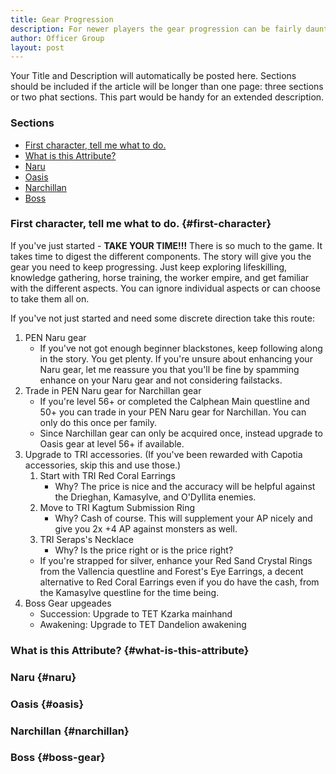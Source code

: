```yaml
---
title: Gear Progression
description: For newer players the gear progression can be fairly daunting. We hope to help our members understand the gear in the game with this guide.
author: Officer Group
layout: post
---
```


Your Title and Description will automatically be posted here. Sections should be included if the article will be longer than one page: three sections or two phat sections. This part would be handy for an extended description.

### Sections

- [First character, tell me what to do.](#first-character)
- [What is this Attribute?](#what-is-this-attribute)
- [Naru](#naru)
- [Oasis](#oasis)
- [Narchillan](#narchillan)
- [Boss](#boss-gear)

### First character, tell me what to do. {#first-character}

If you've just started - __TAKE YOUR TIME!!!__ There is so much to the game. It takes time to digest the different components. The story will give you the gear you need to keep progressing. Just keep exploring lifeskilling, knowledge gathering, horse training, the worker empire, and get familiar with the different aspects. You can ignore individual aspects or can choose to take them all on.

If you've not just started and need some discrete direction take this route: 

 1. PEN Naru gear
    - If you've not got enough beginner blackstones, keep following along in the story. You get plenty. If you're unsure about enhancing your Naru gear, let me reassure you that you'll be fine by spamming enhance on your Naru gear and not considering failstacks.
 2. Trade in PEN Naru gear for Narchillan gear
    - If you're level 56+ or completed the Calphean Main questline and 50+ you can trade in your PEN Naru gear for Narchillan. You can only do this once per family.
    - Since Narchillan gear can only be acquired once, instead upgrade to Oasis gear at level 56+ if available.
 3. Upgrade to TRI accessories. (If you've been rewarded with Capotia accessories, skip this and use those.)
    1. Start with TRI Red Coral Earrings
        - Why? The price is nice and the accuracy will be helpful against the Drieghan, Kamasylve, and O'Dyllita enemies.
    2. Move to TRI Kagtum Submission Ring
        - Why? Cash of course. This will supplement your AP nicely and give you 2x +4 AP against monsters as well.
    3. TRI Seraps's Necklace
        - Why? Is the price right or is the price right? 
    - If you're strapped for silver, enhance your Red Sand Crystal Rings from the Vallencia questline and Forest's Eye Earrings, a decent alternative to Red Coral Earrings even if you do have the cash, from the Kamasylve questline for the time being.
 4. Boss Gear upgeades
    - Succession: Upgrade to TET Kzarka mainhand
    -  Awakening: Upgrade to TET Dandelion awakening



### What is this Attribute? {#what-is-this-attribute}

### Naru {#naru}

### Oasis {#oasis}

### Narchillan {#narchillan}

### Boss {#boss-gear}
